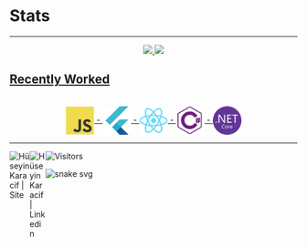 # Stats

<hr>
<div align="center" style="background-color: 151515">
  <a href="https://github.com/hsynkrcf">
  <img height="200em" src="https://github-readme-stats.vercel.app/api?username=hsynkrcf&show_icons=true&theme=dark&include_all_commits=true&count_private=true&hide_border=true"/>
  <img height="200em" src="https://github-readme-stats.vercel.app/api/top-langs/?username=hsynkrcf&show_icons=true&layout=compact&langs_count=16&theme=dark&hide_border=true&hide=css,php,python"/>
</div>
  
## Recently Worked

<div align="center" style="display: inline_block;"><br>
  <img align="center" alt="hsynkrcf-Js" height="50" width="50" src="https://raw.githubusercontent.com/devicons/devicon/master/icons/javascript/javascript-original.svg">
   - 
  <img align="center" alt="hsynkrcf-Flutter" height="50" width="50" src="https://raw.githubusercontent.com/devicons/devicon/master/icons/flutter/flutter-original.svg">
   - 
  <img align="center" alt="hsynkrcf-React" height="50" width="50" src="https://raw.githubusercontent.com/devicons/devicon/master/icons/react/react-original.svg">
   - 
  <img align="center" alt="hsynkrcf-Csharp" height="50" width="50" src="https://raw.githubusercontent.com/devicons/devicon/master/icons/csharp/csharp-line.svg">
   - 
  <img align="center" alt="hsynkrcf-DotNetCore" height="50" width="50" src="https://raw.githubusercontent.com/devicons/devicon/master/icons/dotnetcore/dotnetcore-original.svg">
</div>
<hr>
  
 <a href="https://karacif.dev/"><img align="left" alt="Hüseyin Karacif | Site" width="35px" src="https://user-images.githubusercontent.com/50015329/201496982-96fdc7cf-2c6d-47c2-a46c-54741dfc9f82.jpg" /></a>   ![Visitors](https://api.visitorbadge.io/api/visitors?path=https%3A%2F%2Fgithub.com%2Fhsynkrcf&countColor=%2337d67a&style=plastic&labelStyle=upper) <a href="https://www.linkedin.com/in/huseyin-karacif/"><img align="left" alt="Hüseyin Karacif | Linkedin" width="28px" src="https://camo.githubusercontent.com/c8a9c5b414cd812ad6a97a46c29af67239ddaeae08c41724ff7d945fb4c047e5/68747470733a2f2f6564656e742e6769746875622e696f2f537570657254696e7949636f6e732f696d616765732f7376672f6c696e6b6564696e2e737667" /></a>  

  
![snake svg](https://github.com/hsynkrcf/hsynkrcf/blob/output/github-contribution-grid-snake.svg)

